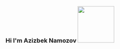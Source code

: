 ### Hi I'm Azizbek Namozov <img src = "https://media1.giphy.com/media/gM5qFksULw54NMWyry/giphy.gif?cid=ecf05e47sulsul43lq0d7emhrlgyzz2hjg29xk8m1x97yuqp&rid=giphy.gif&ct=s" width = "100px" >
